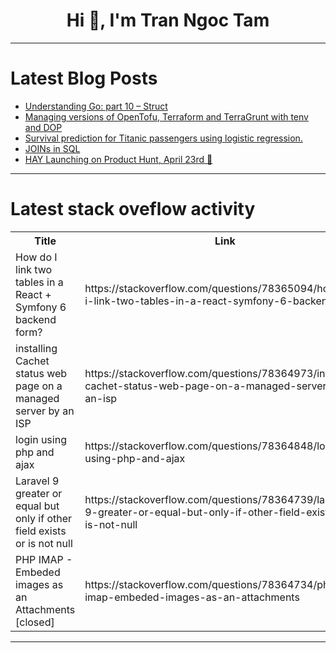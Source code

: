 <h1 align="center">Hi 👋, I'm Tran Ngoc Tam</h1>

---

# Latest Blog Posts 
<!-- BLOG-POST-LIST:START -->
- [Understanding Go: part 10 – Struct](https://dev.to/aurelievache/understanding-go-part-10-struct-5ghf)
- [Managing versions of OpenTofu, Terraform and TerraGrunt with tenv and DOP](https://dev.to/devopspass/managing-versions-of-opentofu-terraform-and-terragrunt-with-tenv-and-dop-58gc)
- [Survival prediction for Titanic passengers using logistic regression.](https://dev.to/vaibha_v/survival-prediction-for-titanic-passengers-using-logistic-regression-854)
- [JOINs in SQL](https://dev.to/esproc_spl/joins-in-sql-3kla)
- [HAY Launching on Product Hunt, April 23rd 🌱](https://dev.to/hay_devex/hay-launching-on-product-hunt-april-23rd-1a27)
<!-- BLOG-POST-LIST:END -->

---

# Latest stack oveflow activity
<table>
  <tr><th>Title</th><th>Link</th></tr>
  <!-- STACKOVERFLOW:START --><tr><td>How do I link two tables in a React + Symfony 6 backend form?</td><td>https://stackoverflow.com/questions/78365094/how-do-i-link-two-tables-in-a-react-symfony-6-backend-form</td></tr><tr><td>installing Cachet status web page on a managed server by an ISP</td><td>https://stackoverflow.com/questions/78364973/installing-cachet-status-web-page-on-a-managed-server-by-an-isp</td></tr><tr><td>login using php and ajax</td><td>https://stackoverflow.com/questions/78364848/login-using-php-and-ajax</td></tr><tr><td>Laravel 9 greater or equal but only if other field exists or is not null</td><td>https://stackoverflow.com/questions/78364739/laravel-9-greater-or-equal-but-only-if-other-field-exists-or-is-not-null</td></tr><tr><td>PHP IMAP - Embeded images as an Attachments [closed]</td><td>https://stackoverflow.com/questions/78364734/php-imap-embeded-images-as-an-attachments</td></tr><!-- STACKOVERFLOW:END -->
</table>

---


